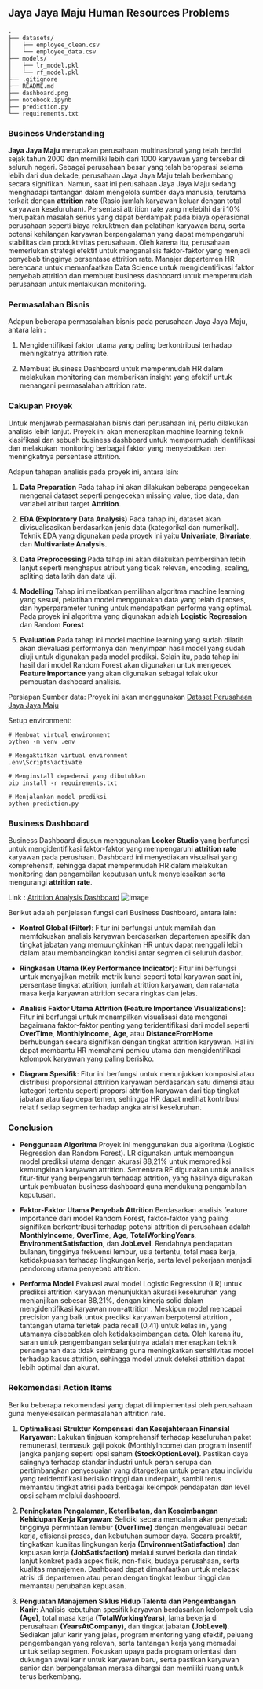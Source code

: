## Jaya Jaya Maju Human Resources Problems

```
.
├── datasets/
│   ├── employee_clean.csv
│   └── employee_data.csv
├── models/
│   ├── lr_model.pkl
│   └── rf_model.pkl
├── .gitignore
├── README.md
├── dashboard.png
├── notebook.ipynb
├── prediction.py
└── requirements.txt
```

### Business Understanding
**Jaya Jaya Maju** merupakan perusahaan multinasional yang telah berdiri sejak tahun 2000 dan memiliki lebih dari 1000 karyawan yang tersebar di seluruh negeri. Sebagai perusahaan besar yang telah beroperasi selama lebih dari dua dekade, perusahaan Jaya Jaya Maju telah berkembang secara signifikan. Namun, saat ini perusahaan Jaya Jaya Maju sedang menghadapi tantangan dalam mengelola sumber daya manusia, terutama terkait dengan **attrition rate** (Rasio jumlah karyawan keluar dengan total karyawan keseluruhan). Persentasi attrition rate yang melebihi dari 10% merupakan masalah serius yang dapat berdampak pada biaya operasional perusahaan seperti biaya rekruktmen dan pelatihan karyawan baru, serta potensi kehilangan karyawan berpengalaman yang dapat mempengaruhi stabilitas dan produktivitas perusahaan. Oleh karena itu, perusahaan memerlukan strategi efektif untuk menganalisis faktor-faktor yang menjadi penyebab tingginya persentase attrition rate. Manajer departemen HR berencana untuk memanfaatkan Data Science untuk mengidentifikasi faktor penyebab attrition dan membuat business dashboard untuk mempermudah perusahaan untuk menlakukan monitoring.

### Permasalahan Bisnis
Adapun beberapa permasalahan bisnis pada perusahaan Jaya Jaya Maju, antara lain :
1. Mengidentifikasi faktor utama yang paling berkontribusi terhadap meningkatnya attrition rate.
   
3. Membuat Business Dashboard untuk mempermudah HR dalam melakukan monitoring dan memberikan insight yang efektif untuk menangani permasalahan attrition rate.


### Cakupan Proyek
Untuk menjawab permasalahan bisnis dari perusahaan ini, perlu dilakukan analisis lebih lanjut. Proyek ini akan menerapkan machine learning teknik klasifikasi dan sebuah business dashboard untuk mempermudah identifikasi dan melakukan monitoring berbagai faktor yang menyebabkan tren meningkatnya persentase attrition.

Adapun tahapan analisis pada proyek ini, antara lain:
1.  **Data Preparation**
    Pada tahap ini akan dilakukan beberapa pengecekan mengenai dataset seperti pengecekan missing value, tipe data, dan variabel atribut target **Attrition**.

2.  **EDA (Exploratory Data Analysis)**
    Pada tahap ini, dataset akan divisualisasikan berdasarkan jenis data (kategorikal dan numerikal). Teknik EDA yang digunakan pada proyek ini yaitu **Univariate**, **Bivariate**, dan **Multivariate Analysis**.

3.  **Data Preprocessing**
    Pada tahap ini akan dilakukan pembersihan lebih lanjut seperti menghapus atribut yang tidak relevan, encoding, scaling, spliting data latih dan data uji.

4.  **Modelling**
    Tahap ini melibatkan pemilihan algoritma machine learning yang sesuai, pelatihan model menggunakan data yang telah diproses, dan hyperparameter tuning untuk mendapatkan performa yang optimal. Pada proyek ini algoritma yang digunakan adalah **Logistic Regression** dan Random **Forest** 

5.  **Evaluation**
    Pada tahap ini model machine learning yang sudah dilatih akan dievaluasi performanya dan menyimpan hasil model yang sudah diuji untuk digunakan pada model prediksi. Selain itu, pada tahap ini hasil dari model Random Forest akan digunakan untuk mengecek **Feature Importance** yang akan digunakan sebagai tolak ukur pembuatan dashboard analisis.
    
Persiapan 
Sumber data: Proyek ini akan menggunakan [Dataset Perusahaan Jaya Jaya Maju](https://github.com/dicodingacademy/dicoding_dataset/tree/main/employee) 

Setup environment: 
```
# Membuat virtual environment
python -m venv .env

# Mengaktifkan virtual environment
.env\Scripts\activate

# Menginstall depedensi yang dibutuhkan
pip install -r requirements.txt

# Menjalankan model prediksi
python prediction.py
```
### Business Dashboard
Business Dashboard disusun menggunakan **Looker Studio** yang berfungsi untuk mengidentifikasi faktor-faktor yang mempengaruhi **attrition rate** karyawan pada perushaan. Dashboard ini menyediakan visualisai yang komprehensif, sehingga dapat mempermudah HR dalam melakukan monitoring dan pengambilan keputusan untuk menyelesaikan serta mengurangi **attrition rate**.

Link : [Atrittion Analysis Dashboard](https://lookerstudio.google.com/reporting/e0c6f7b4-5174-4dc2-ab59-823c87440497)
![image](dashboard.jpg.png)

Berikut adalah penjelasan fungsi dari Business Dashboard, antara lain:

- **Kontrol Global (Filter)**: Fitur ini berfungsi untuk memilah dan memfokuskan analisis karyawan berdasarkan departemen spesifik dan tingkat jabatan yang memuungkinkan HR untuk dapat menggali lebih dalam atau membandingkan kondisi antar segmen di seluruh dasbor.

- **Ringkasan Utama (Key Performance Indicator)**: Fitur ini berfungsi untuk menyajikan metrik-metrik kunci seperti total karyawan saat ini, persentase tingkat attrition, jumlah atrittion karyawan, dan rata-rata masa kerja karyawan attrition secara ringkas dan jelas.

- **Analisis Faktor Utama Attrition (Feature Importance Visualizations)**: Fitur ini berfungsi untuk menampilkan visualisasi data mengenai bagaimana faktor-faktor penting yang teridentifikasi dari model seperti **OverTime**, **MonthlyIncome**, **Age**, atau **DistanceFromHome** berhubungan secara signifikan dengan tingkat attrition karyawan. Hal ini dapat membantu HR memahami pemicu utama dan mengidentifikasi kelompok karyawan yang paling berisiko.

- **Diagram Spesifik**: Fitur ini berfungsi untuk menunjukkan komposisi atau distribusi proporsional attrition karyawan berdasarkan satu dimensi atau kategori tertentu seperti proporsi attrition karyawan dari tiap tingkat jabatan atau tiap departemen, sehingga HR dapat melihat kontribusi relatif setiap segmen terhadap angka atrisi keseluruhan.


### Conclusion
- **Penggunaan Algoritma**
Proyek ini menggunakan dua algoritma  (Logistic Regression dan Random Forest). LR digunakan untuk membangun model prediksi utama dengan akurasi 88,21% untuk memprediksi kemungkinan karyawan attrition. Sementara RF digunakan untuk analisis fitur-fitur yang berpengaruh terhadap attrition, yang hasilnya digunakan untuk pembuatan business dashboard guna mendukung pengambilan keputusan. 
  
- **Faktor-Faktor Utama Penyebab Attrition**
Berdasarkan analisis feature importance dari model Random Forest, faktor-faktor yang paling signifikan berkontribusi terhadap potensi attrition di perusahaan adalah **MonthlyIncome**, **OverTime**, **Age**, **TotalWorkingYears**, **EnvironmentSatisfaction**, dan **JobLevel**. Rendahnya pendapatan bulanan, tingginya frekuensi lembur, usia tertentu, total masa kerja, ketidakpuasan terhadap lingkungan kerja, serta level pekerjaan menjadi pendorong utama penyebab attrition.

- **Performa Model**
Evaluasi awal model Logistic Regression (LR) untuk prediksi attrition karyawan menunjukkan akurasi keseluruhan yang menjanjikan sebesar 88,21%, dengan kinerja solid dalam mengidentifikasi karyawan non-attrition . Meskipun model mencapai precision yang baik untuk prediksi karyawan berpotensi attrition , tantangan utama terletak pada recall (0,41) untuk kelas ini, yang utamanya disebabkan oleh ketidakseimbangan data. Oleh karena itu, saran untuk pengembangan selanjutnya adalah menerapkan teknik penanganan data tidak seimbang guna meningkatkan sensitivitas model terhadap kasus attrition, sehingga model utnuk deteksi attrition dapat lebih optimal dan akurat.

### Rekomendasi Action Items
Beriku beberapa rekomendasi yang dapat di implementasi oleh perusahaan guna menyelesaikan permasalahan attrition rate.

1. **Optimalisasi Struktur Kompensasi dan Kesejahteraan Finansial Karyawan**: Lakukan tinjauan komprehensif terhadap keseluruhan paket remunerasi, termasuk gaji pokok (MonthlyIncome) dan program insentif jangka panjang seperti opsi saham **(StockOptionLevel)**. Pastikan daya saingnya terhadap standar industri untuk peran serupa dan pertimbangkan penyesuaian yang ditargetkan untuk peran atau individu yang teridentifikasi berisiko tinggi dan underpaid, sambil terus memantau tingkat atrisi pada berbagai kelompok pendapatan dan level opsi saham melalui dashboard.

2. **Peningkatan Pengalaman, Keterlibatan, dan Keseimbangan Kehidupan Kerja Karyawan**: Selidiki secara mendalam akar penyebab tingginya permintaan lembur **(OverTime)** dengan mengevaluasi beban kerja, efisiensi proses, dan kebutuhan sumber daya. Secara proaktif, tingkatkan kualitas lingkungan kerja **(EnvironmentSatisfaction)** dan kepuasan kerja **(JobSatisfaction)** melalui survei berkala dan tindak lanjut konkret pada aspek fisik, non-fisik, budaya perusahaan, serta kualitas manajemen. Dashboard dapat dimanfaatkan untuk melacak atrisi di departemen atau peran dengan tingkat lembur tinggi dan memantau perubahan kepuasan.

3. **Penguatan Manajemen Siklus Hidup Talenta dan Pengembangan Karir**: Analisis kebutuhan spesifik karyawan berdasarkan kelompok usia **(Age)**, total masa kerja **(TotalWorkingYears)**, lama bekerja di perusahaan **(YearsAtCompany)**, dan tingkat jabatan **(JobLevel)**. Sediakan jalur karir yang jelas, program mentoring yang efektif, peluang pengembangan yang relevan, serta tantangan kerja yang memadai untuk setiap segmen. Fokuskan upaya pada program orientasi dan dukungan awal karir untuk karyawan baru, serta pastikan karyawan senior dan berpengalaman merasa dihargai dan memiliki ruang untuk terus berkembang.

